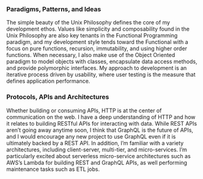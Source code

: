 ### Paradigms, Patterns, and Ideas
The simple beauty of the Unix Philosophy defines the core of my development ethos. Values like simplicity and composability found in the Unix Philosophy are also key tenants in the Functional Programming paradigm, and my development style tends toward the Functional with a focus on pure functions, recursion, immutability, and using higher order functions. When necessary, I also make use of the Object Oriented paradigm to model objects with classes, encapsulate data access methods, and provide polymorphic interfaces. My approach to development is an iterative process driven by usability, where user testing is the measure that defines application performance.

### Protocols, APIs and Architectures
Whether building or consuming APIs, HTTP is at the center of communication on the web. I have a deep understanding of HTTP and how it relates to building RESTful APIs for interacting with data. While REST APIs aren’t going away anytime soon, I think that GraphQL is the future of APIs, and I would encourage any new project to use GraphQL even if it is ultimately backed by a REST API. In addition, I’m familiar with a variety architectures, including client-server, multi-tier, and micro-services. I’m particularly excited about serverless micro-service architectures such as AWS’s Lambda for building REST and GraphQL APIs, as well performing maintenance tasks such as ETL jobs.
